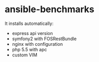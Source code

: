 # ansible-benchmarks

It installs automatically:
- express api version
- symfony2 with FOSRestBundle
- nginx with configuration
- php 5.5 with apc
- custom VIM

